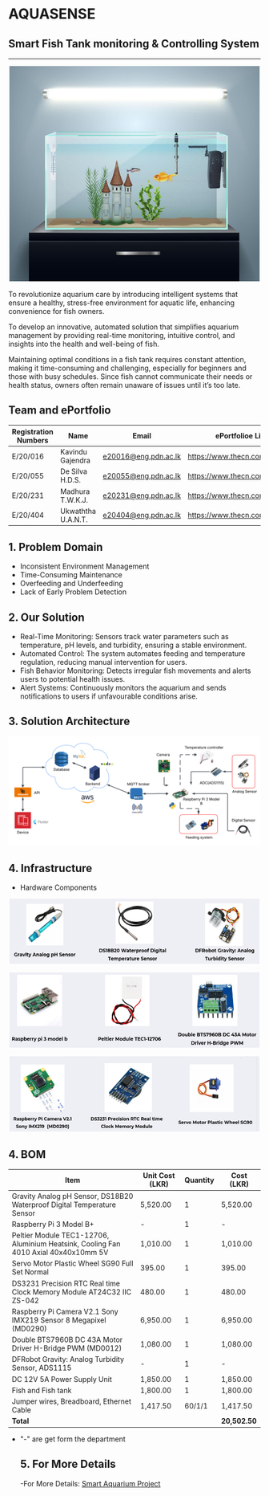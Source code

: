 # AQUASENSE

## Smart Fish Tank monitoring & Controlling System

---

<p align="center">
  <img src="docs/images/Readme_image.jpg" width="500">
</p>

To revolutionize aquarium care by introducing intelligent systems that ensure a healthy, stress-free environment for aquatic life, enhancing convenience for fish owners.

To develop an innovative, automated solution that simplifies aquarium management by providing real-time monitoring, intuitive control, and insights into the health and well-being of fish.

Maintaining optimal conditions in a fish tank requires constant attention, making it time-consuming and challenging, especially for beginners and those with busy schedules. Since fish cannot communicate their needs or health status, owners often remain unaware of issues until it’s too late.

## Team and ePortfolio

| Registration Numbers  | Name  | Email  | ePortfolioe Link  |
|-----------------------|-------|--------|------------------ |
| E/20/016 | Kavindu Gajendra   | e20016@eng.pdn.ac.lk | https://www.thecn.com/EA768 |
| E/20/055 |   De Silva H.D.S.        |    e20055@eng.pdn.ac.lk    |             https://www.thecn.com/ED671          |
| E/20/231 |   Madhura T.W.K.J.        |   e20231@eng.pdn.ac.lk     |            https://www.thecn.com/EM1301            |
| E/20/404 |     Ukwaththa U.A.N.T.      |   e20404@eng.pdn.ac.lk     |       https://www.thecn.com/EU116                 |

## 1. Problem Domain

- Inconsistent Environment Management
- Time-Consuming Maintenance
- Overfeeding and Underfeeding
- Lack of Early Problem Detection

## 2. Our Solution

- Real-Time Monitoring: Sensors track water parameters such as temperature, pH levels, and turbidity, ensuring a stable environment.
- Automated Control: The system automates feeding and temperature regulation, reducing manual intervention for users.
- Fish Behavior Monitoring: Detects irregular fish movements and alerts users to potential health issues.
- Alert Systems: Continuously monitors the aquarium and sends notifications to users if unfavourable conditions arise.

## 3. Solution Architecture

  <p align="center">
  <img src="docs/images/Solution Architecture.png" width="700">
</p>

## 4. Infrastructure

- Hardware Components

<p align="center">
  <img src="docs/images/hardware1.PNG" height="130" width="500">
</p>
<p align="center">
  <img src="docs/images/hardware2.png"  height="150" width="500">
</p>
<p align="center">
  <img src="docs/images/hardware3.PNG"  height="150" width="500">
</p>

## 4. BOM

| Item                                                                | Unit Cost (LKR) | Quantity | Cost (LKR)  |
|---------------------------------------------------------------------|----------------|----------|-------------|
| Gravity Analog pH Sensor, DS18B20 Waterproof Digital Temperature Sensor | 5,520.00       | 1        | 5,520.00    |
| Raspberry Pi 3 Model B+                                            | -              | 1        | -           |
| Peltier Module TEC1-12706, Aluminium Heatsink, Cooling Fan 4010 Axial 40x40x10mm 5V | 1,010.00       | 1        | 1,010.00    |
| Servo Motor Plastic Wheel SG90 Full Set Normal                     | 395.00         | 1        | 395.00      |
| DS3231 Precision RTC Real time Clock Memory Module AT24C32 IIC ZS-042 | 480.00         | 1        | 480.00      |
| Raspberry Pi Camera V2.1 Sony IMX219 Sensor 8 Megapixel (MD0290)    | 6,950.00       | 1        | 6,950.00    |
| Double BTS7960B DC 43A Motor Driver H-Bridge PWM (MD0012)          | 1,080.00       | 1        | 1,080.00    |
| DFRobot Gravity: Analog Turbidity Sensor, ADS1115                   | -              | 1        | -           |
| DC 12V 5A Power Supply Unit                                        | 1,850.00       | 1        | 1,850.00    |
| Fish and Fish tank                                                 | 1,800.00       | 1        | 1,800.00    |
| Jumper wires, Breadboard, Ethernet Cable                           | 1,417.50       | 60/1/1   | 1,417.50    |
| **Total**                                                          |                |          | **20,502.50** |

- "-" are get form the department

  ## 5. For More Details
  -For More Details: [Smart Aquarium Project](https://cepdnaclk.github.io/e20-3yp-Smart-Aquarium/)


  
  

